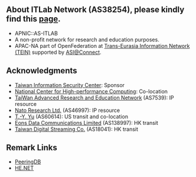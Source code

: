 ## About ITLab Network (AS38254), please kindly find this [page](https://connect.pwtsai.im).
* APNIC::AS-ITLAB
* A non-profit network for research and education purposes.
* APAC-NA part of OpenFederation at [Trans-Eurasia Information Network (TEIN)](https://www.tein3.net/) supported by [ASI@Connect](https://www.tein.asia/).

## Acknowledgments
* [Taiwan Information Security Center](https://www.twisc.org/): Sponsor
* [National Center for High-performance Computing](https://www.nchc.org.tw/): Co-location
* [TaiWan Advanced Research and Education Network](https://www.twaren.net/english/) (AS7539): IP resource
* [Nato Research Ltd.](https://internet.nat.moe/) (AS46997): IP resource
* [T.-Y. Yu](https://network.steveyi.net/) (AS60614): US transit and co-location
* [Eons Data Communications Limited](#) (AS138997): HK transit
* [Taiwan Digital Streaming Co.](http://www.twds.com.tw/) (AS18041): HK transit

## Remark Links
* [PeeringDB](https://as38254.peeringdb.com/)  
* [HE.NET](https://bgp.he.net/AS38254)  

